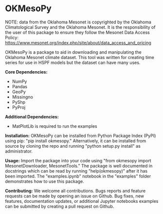 # OKMesoPy

NOTE: data from the Oklahoma Mesonet is copyrighted by the Oklahoma Climatological Survey and the Oklahoma Mesonet. It is the responsibility of the user of this package to ensure they follow the Mesonet Data Access Policy: https://www.mesonet.org/index.php/site/about/data_access_and_pricing

OKMesoPy is a package to aid in downloading and manipulating the Oklahoma Mesonet climate dataset. This tool was written for creating time series for use in HSPF models but the dataset can have many uses.

**Core Dependencies:**
- NumPy
- Pandas
- GeoPy
- Missingno
- PyShp
- PyProj

**Additional Dependencies:**
- MatPlotLib is required to run the examples

**Installation:** OKMesoPy can be installed from Python Package Index (PyPI) using pip: "pip install okmesopy." Alternatively, it can be installed from source by cloning the repo and running "python setup.py install" as administrator.

**Usage:** Import the package into your code using "from okmesopy import MesonetDownloader, MesonetTools." The package is well documented in docstrings which can be read by running "help(okmesopy)" after it has been imported. The "examples.ipynb" notebook in the "examples" folder demonstrates how to use this package.

**Contributing:** We welcome all contributions. Bugs reports and feature requests can be made by opening an issue on Github. Bug fixes, new features, documentation updates, or additional Jupyter notebooks examples can be submitted by creating a pull request on Github.
